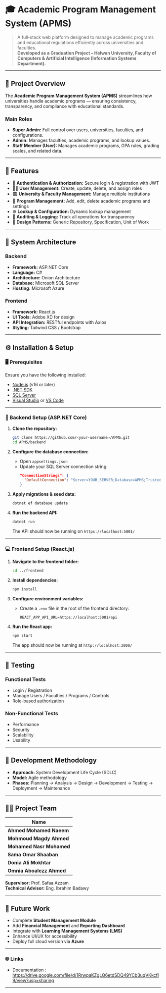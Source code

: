 # 🎓 Academic Program Management System (APMS)

> A full-stack web platform designed to manage academic programs and educational regulations efficiently across universities and faculties.  
> **Developed as a Graduation Project – Helwan University, Faculty of Computers & Artificial Intelligence (Information Systems Department).**

---

## 🧩 Project Overview

The **Academic Program Management System (APMS)** streamlines how universities handle academic programs — ensuring consistency, transparency, and compliance with educational standards.

### Main Roles
- **Super Admin:** Full control over users, universities, faculties, and configurations.  
- **Admin:** Manages faculties, academic programs, and lookup values.  
- **Staff Member (User):** Manages academic programs, GPA rules, grading scales, and related data.

---

## 🚀 Features

- 🔐 **Authentication & Authorization:** Secure login & registration with JWT  
- 🧑‍💼 **User Management:** Create, update, delete, and assign roles  
- 🏛️ **University & Faculty Management:** Manage multiple institutions  
- 🧾 **Program Management:** Add, edit, delete academic programs and settings  
- ⚙️ **Lookup & Configuration:** Dynamic lookup management  
- 🧠 **Auditing & Logging:** Track all operations for transparency  
- 🧩 **Design Patterns:** Generic Repository, Specification, Unit of Work  

---

## 🧱 System Architecture

### Backend
- **Framework:** ASP.NET Core  
- **Language:** C#  
- **Architecture:** Onion Architecture  
- **Database:** Microsoft SQL Server  
- **Hosting:** Microsoft Azure  

### Frontend
- **Framework:** React.js  
- **UI Tools:** Adobe XD for design  
- **API Integration:** RESTful endpoints with Axios  
- **Styling:** Tailwind CSS / Bootstrap  

---

## ⚙️ Installation & Setup

### 🖥️ Prerequisites
Ensure you have the following installed:
- [Node.js](https://nodejs.org/) (v16 or later)
- [.NET SDK](https://dotnet.microsoft.com/download)
- [SQL Server](https://www.microsoft.com/en-us/sql-server/)
- [Visual Studio](https://visualstudio.microsoft.com/) or [VS Code](https://code.visualstudio.com/)

---

### 🧩 Backend Setup (ASP.NET Core)

1. **Clone the repository:**
   ```bash
   git clone https://github.com/<your-username>/APMS.git
   cd APMS/backend
   ```

2. **Configure the database connection:**
   - Open `appsettings.json`
   - Update your SQL Server connection string:
     ```json
     "ConnectionStrings": {
       "DefaultConnection": "Server=YOUR_SERVER;Database=APMS;Trusted_Connection=True;MultipleActiveResultSets=true"
     }
     ```

3. **Apply migrations & seed data:**
   ```bash
   dotnet ef database update
   ```

4. **Run the backend API:**
   ```bash
   dotnet run
   ```
   The API should now be running on `https://localhost:5001/`

---

### 💻 Frontend Setup (React.js)

1. **Navigate to the frontend folder:**
   ```bash
   cd ../frontend
   ```

2. **Install dependencies:**
   ```bash
   npm install
   ```

3. **Configure environment variables:**
   - Create a `.env` file in the root of the frontend directory:
     ```
     REACT_APP_API_URL=https://localhost:5001/api
     ```

4. **Run the React app:**
   ```bash
   npm start
   ```
   The app should now be running at `http://localhost:3000/`

---

## 🧪 Testing

### Functional Tests
- Login / Registration  
- Manage Users / Faculties / Programs / Controls  
- Role-based authorization  

### Non-Functional Tests
- Performance  
- Security  
- Scalability  
- Usability  

---

## 🧭 Development Methodology

- **Approach:** System Development Life Cycle (SDLC)  
- **Model:** Agile methodology  
- **Phases:** Planning → Analysis → Design → Development → Testing → Deployment → Maintenance  

---

## 👨‍💻 Project Team

| Name | 
|------|
| **Ahmed Mohamed Naeem** | 
| **Mohmoud Magdy Ahmed** |
| **Mohamed Nasr Mohamed** | 
| **Sama Omar Shaaban** | 
| **Donia Ali Mokhtar** | 
| **Omnia Aboalezz Ahmed** |


**Supervisor:** Prof. Safaa Azzam  
**Technical Advisor:** Eng. Ibrahim Badawy  

---

## 🔮 Future Work

- Complete **Student Management Module**
- Add **Financial Management** and **Reporting Dashboard**
- Integrate with **Learning Management Systems (LMS)**
- Enhance UI/UX for accessibility
- Deploy full cloud version via **Azure**

---

### 🌐 Links
- Documentation : https://drive.google.com/file/d/1RrwpaKZgLQ6etdSDQ49YCb3uqVKkcfI9/view?usp=sharing

---
